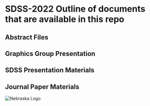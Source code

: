 # SDSS-2022 Outline of documents that are available in this repo

## Abstract Files 

## Graphics Group Presentation

## SDSS Presentation Materials

## Journal Paper Materials


![Nebraska Logo](https://1000logos.net/wp-content/uploads/2021/07/Nebraska-Cornhuskers-logo.png)
